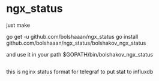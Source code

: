 # ngx_status


just make

go get  -u github.com/bolshaaan/ngx_status
go install github.com/bolshaaan/ngx_status/bolshakov_ngx_status


and use it in your path $GOPATH/bin/bolshakov_ngx_status


##

this is nginx status format for telegraf to put stat to influxdb
